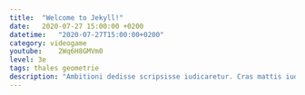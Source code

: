 ```yaml
---
title:  "Welcome to Jekyll!"
date:   2020-07-27 15:00:00 +0200
datetime:   "2020-07-27T15:00:00+0200"
category: videogame
youtube:	2Wq6H8GMVm0
level: 3e
tags: thales geometrie
description: "Ambitioni dedisse scripsisse iudicaretur. Cras mattis iudicium purus sit amet fermentum."
---
```

